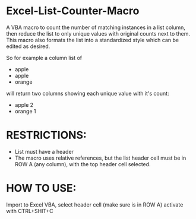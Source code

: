 # Excel-List-Counter-Macro

A VBA macro to count the number of matching instances in a list column, then reduce the list to only unique values with original counts next to them. This macro also formats the list into a standardized style which can be edited as desired. 

So for example a column list of
- apple
- apple
- orange

will return two columns showing each unique value with it's count:

- apple   2
- orange  1

# RESTRICTIONS:
- List must have a header
- The macro uses relative references, but the list header cell must be in ROW A (any column), with the top header cell selected.

# HOW TO USE:
Import to Excel VBA, select header cell (make sure is in ROW A) activate with CTRL+SHIT+C
